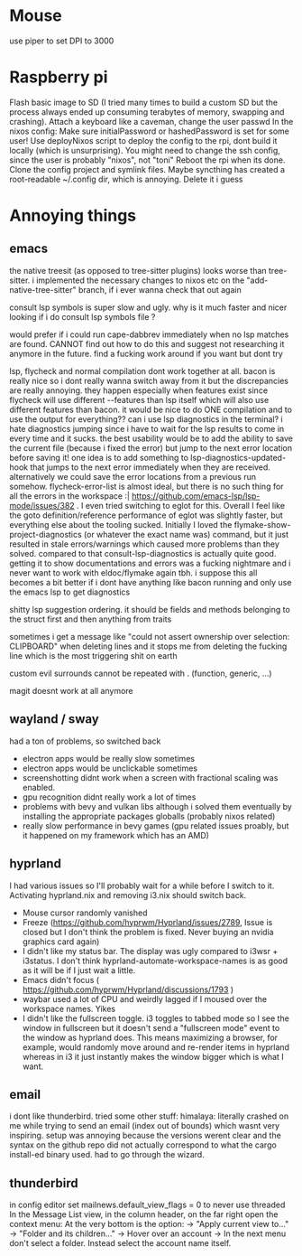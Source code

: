 # Mouse
use piper to set DPI to 3000

# Raspberry pi
Flash basic image to SD (I tried many times to build a custom SD but the process always ended up consuming terabytes of memory, swapping and crashing).
Attach a keyboard like a caveman, change the user passwd
In the nixos config: Make sure initialPassword or hashedPassword is set for some user!
Use deployNixos script to deploy the config to the rpi, dont build it locally (which is unsurprising). You might need to change the ssh config, since the user is probably "nixos", not "toni"
Reboot the rpi when its done.
Clone the config project and symlink files. Maybe syncthing has created a root-readable ~/.config dir, which is annoying. Delete it i guess


# Annoying things
## emacs
the native treesit (as opposed to tree-sitter plugins) looks worse than tree-sitter. i implemented the necessary changes to nixos etc on the "add-native-tree-sitter" branch, if i ever wanna check that out again

consult lsp symbols is super slow and ugly. why is it much faster and nicer looking if i do consult lsp symbols file ?

would prefer if i could run cape-dabbrev immediately when no lsp matches are found. CANNOT find out how to do this and suggest not researching it anymore in the future. find a fucking work around if you want but dont try

lsp, flycheck and normal compilation dont work together at all. bacon is really nice so i dont really wanna switch away from it but the discrepancies are really annoying. they happen especially when features exist since flycheck will use different --features than lsp itself which will also use different features than bacon. it would be nice to do ONE compilation and to use the output for everything?? can i use lsp diagnostics in the terminal? 
i hate diagnostics jumping since i have to wait for the lsp results to come in every time and it sucks. the best usability would be to add the ability to save the current file (because i fixed the error) but jump to the next error location before saving it! one idea is to add something to lsp-diagnostics-updated-hook that jumps to the next error immediately when they are received. alternatively we could save the error locations from a previous run somehow. flycheck-error-list is almost ideal, but there is no such thing for all the errors in the workspace :| https://github.com/emacs-lsp/lsp-mode/issues/382 . I even tried switching to eglot for this. Overall I feel like the goto definition/reference performance of eglot was slightly faster, but everything else about the tooling sucked. Initially I loved the flymake-show-project-diagnostics (or whatever the exact name was) command, but it just resulted in stale errors/warnings which caused more problems than they solved. compared to that consult-lsp-diagnostics is actually quite good. getting it to show documentations and errors was a fucking nightmare and i never want to work with eldoc/flymake again tbh. 
i suppose this all becomes a bit better if i dont have anything like bacon running and only use the emacs lsp to get diagnostics

shitty lsp suggestion ordering. it should be fields and methods belonging to the struct first and then anything from traits

sometimes i get a message like "could not assert ownership over selection: CLIPBOARD" when deleting lines and it stops me from deleting the fucking line which is the most triggering shit on earth

custom evil surrounds cannot be repeated with . (function, generic, ...)

magit doesnt work at all anymore

## wayland / sway
had a ton of problems, so switched back
- electron apps would be really slow sometimes
- electron apps would be unclickable sometimes
- screenshotting didnt work when a screen with fractional scaling was enabled.
- gpu recognition didnt really work a lot of times
- problems with bevy and vulkan libs although i solved them eventually by installing the appropriate packages globalls (probably nixos related)
- really slow performance in bevy games (gpu related issues proably, but it happened on my framework which has an AMD)

## hyprland
I had various issues so I'll probably wait for a while before I switch to it. Activating hyprland.nix and removing i3.nix should switch back.
- Mouse cursor randomly vanished
- Freeze (https://github.com/hyprwm/Hyprland/issues/2789, Issue is closed but I don't think the problem is fixed. Never buying an nvidia graphics card again)
- I didn't like my status bar. The display was ugly compared to i3wsr + i3status. I don't think hyprland-automate-workspace-names is as good as it will be if I just wait a little.
- Emacs didn't focus ( https://github.com/hyprwm/Hyprland/discussions/1793 )
- waybar used a lot of CPU and weirdly lagged if I moused over the workspace names. Yikes
- I didn't like the fullscreen toggle. i3 toggles to tabbed mode so I see the window in fullscreen but it doesn't send a "fullscreen mode" event to the window as hyprland does. This means maximizing a browser, for example, would randomly move around and re-render items in hyprland whereas in i3 it just instantly makes the window bigger which is what I want.

## email
i dont like thunderbird. tried some other stuff:
himalaya: literally crashed on me while trying to send an email (index out of bounds) which wasnt very inspiring. setup was annoying because the versions werent clear and the syntax on the github repo did not actually correspond to what the cargo install-ed binary used. had to go through the wizard.


## thunderbird
in config editor set
mailnews.default_view_flags = 0
to never use threaded
In the Message List view, in the column header, on the far right open the context menu:
At the very bottom is the option:
-> "Apply current view to..."
-> "Folder and its children..."
-> Hover over an account
-> In the next menu don't select a folder. Instead select the account name itself.
